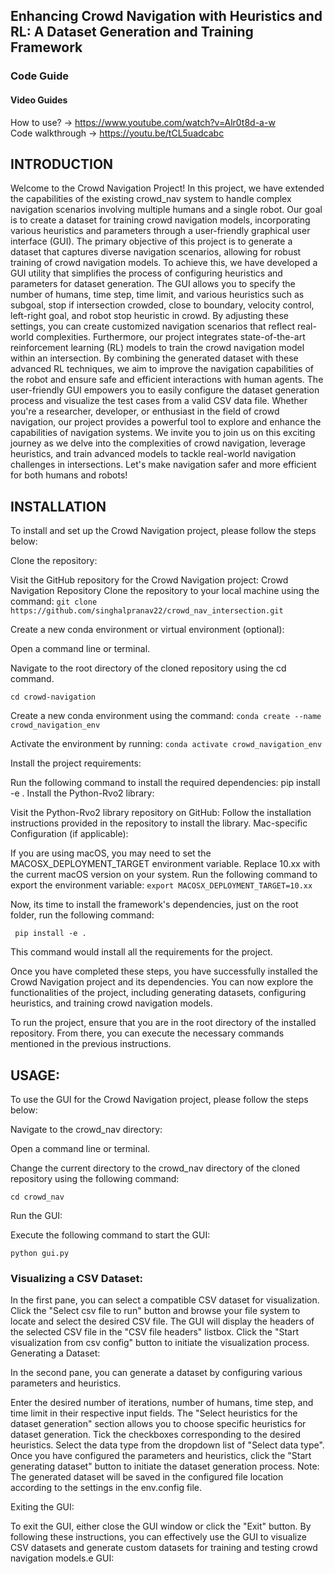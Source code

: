 ## Enhancing Crowd Navigation with Heuristics and RL: A Dataset Generation and Training Framework
### Code Guide
#### Video Guides 
How to use? -> https://www.youtube.com/watch?v=Alr0t8d-a-w <br>
Code walkthrough -> https://youtu.be/tCL5uadcabc
## INTRODUCTION
Welcome to the Crowd Navigation Project! In this project, we have extended the capabilities of the existing crowd_nav system to handle complex navigation scenarios involving multiple humans and a single robot. Our goal is to create a dataset for training crowd navigation models, incorporating various heuristics and parameters through a user-friendly graphical user interface (GUI). 
The primary objective of this project is to generate a dataset that captures diverse navigation scenarios, allowing for robust training of crowd navigation models. To achieve this, we have developed a GUI utility that simplifies the process of configuring heuristics and parameters for dataset generation. The GUI allows you to specify the number of humans, time step, time limit, and various heuristics such as subgoal, stop if intersection crowded, close to boundary, velocity control, left-right goal, and robot stop heuristic in crowd.
By adjusting these settings, you can create customized navigation scenarios that reflect real-world complexities. Furthermore, our project integrates state-of-the-art reinforcement learning (RL) models to train the crowd navigation model within an intersection. By combining the generated dataset with these advanced RL techniques, we aim to improve the navigation capabilities of the robot and ensure safe and efficient interactions with human agents. The user-friendly GUI empowers you to easily configure the dataset generation process and visualize the test cases from a valid CSV data file. 
Whether you're a researcher, developer, or enthusiast in the field of crowd navigation, our project provides a powerful tool to explore and enhance the capabilities of navigation systems. We invite you to join us on this exciting journey as we delve into the complexities of crowd navigation, leverage heuristics, and train advanced models to tackle real-world navigation challenges in intersections. Let's make navigation safer and more efficient for both humans and robots!

## INSTALLATION

To install and set up the Crowd Navigation project, please follow the steps below:

Clone the repository:

Visit the GitHub repository for the Crowd Navigation project: Crowd Navigation Repository
Clone the repository to your local machine using the command: 
```git clone https://github.com/singhalpranav22/crowd_nav_intersection.git```

Create a new conda environment or virtual environment (optional):

Open a command line or terminal.

Navigate to the root directory of the cloned repository using the cd command.

```cd crowd-navigation```


Create a new conda environment using the command: 
```conda create --name crowd_navigation_env```


Activate the environment by running: 
```conda activate crowd_navigation_env```


Install the project requirements:

Run the following command to install the required dependencies: pip install -e .
Install the Python-Rvo2 library:

Visit the Python-Rvo2 library repository on GitHub: 
Follow the installation instructions provided in the repository to install the library.
Mac-specific Configuration (if applicable):

If you are using macOS, you may need to set the MACOSX_DEPLOYMENT_TARGET environment variable. Replace 10.xx with the current macOS version on your system.
Run the following command to export the environment variable: 
```export MACOSX_DEPLOYMENT_TARGET=10.xx```



Now, its time to install the framework's dependencies, just on the root folder, run the following command:


``` pip install -e .```


This command would install all the requirements for the project.

Once you have completed these steps, you have successfully installed the Crowd Navigation project and its dependencies. You can now explore the functionalities of the project, including generating datasets, configuring heuristics, and training crowd navigation models.

To run the project, ensure that you are in the root directory of the installed repository. From there, you can execute the necessary commands mentioned in the previous instructions.

## USAGE:
To use the GUI for the Crowd Navigation project, please follow the steps below:

Navigate to the crowd_nav directory:

Open a command line or terminal.

Change the current directory to the crowd_nav directory of the cloned repository using the following command:

```cd crowd_nav```

Run the GUI:

Execute the following command to start the GUI:

```python gui.py```
### Visualizing a CSV Dataset:

In the first pane, you can select a compatible CSV dataset for visualization.
Click the "Select csv file to run" button and browse your file system to locate and select the desired CSV file.
The GUI will display the headers of the selected CSV file in the "CSV file headers" listbox.
Click the "Start visualization from csv config" button to initiate the visualization process.
Generating a Dataset:


In the second pane, you can generate a dataset by configuring various parameters and heuristics.

Enter the desired number of iterations, number of humans, time step, and time limit in their respective input fields.
The "Select heuristics for the dataset generation" section allows you to choose specific heuristics for dataset generation.
Tick the checkboxes corresponding to the desired heuristics.
Select the data type from the dropdown list of "Select data type".
Once you have configured the parameters and heuristics, click the "Start generating dataset" button to initiate the dataset generation process.
Note: The generated dataset will be saved in the configured file location according to the settings in the env.config file.

Exiting the GUI:

To exit the GUI, either close the GUI window or click the "Exit" button.
By following these instructions, you can effectively use the GUI to visualize CSV datasets and generate custom datasets for training and testing crowd navigation models.e GUI:
